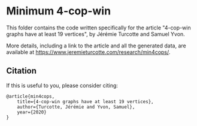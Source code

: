 # Minimum 4-cop-win

This folder contains the code written specifically for the article "4-cop-win graphs have at least 19 vertices", by Jérémie Turcotte and Samuel Yvon.

More details, including a link to the article and all the generated data, are available at https://www.jeremieturcotte.com/research/min4cops/.

## Citation

If this is useful to you, please consider citing:

    @article{min4cops,
        title={4-cop-win graphs have at least 19 vertices},
        author={Turcotte, Jérémie and Yvon, Samuel},
        year={2020}
    }
